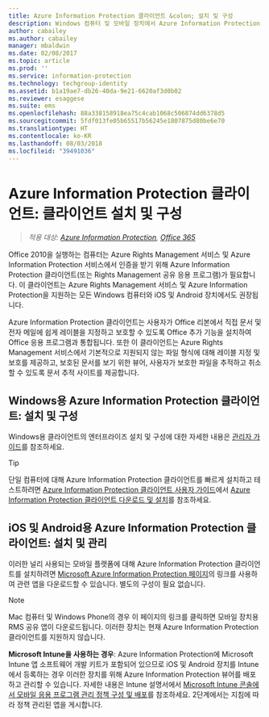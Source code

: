 ```yaml
---
title: Azure Information Protection 클라이언트 &colon; 설치 및 구성
description: Windows 컴퓨터 및 모바일 장치에서 Azure Information Protection 클라이언트를 배포하기 위한 관리자용 정보입니다.
author: cabailey
ms.author: cabailey
manager: mbaldwin
ms.date: 02/08/2017
ms.topic: article
ms.prod: ''
ms.service: information-protection
ms.technology: techgroup-identity
ms.assetid: b1a19ae7-db26-40da-9e21-6620af3d0b02
ms.reviewer: esaggese
ms.suite: ems
ms.openlocfilehash: 88a338158918ea75c4cab1068c506874dd6378d5
ms.sourcegitcommit: 5fdf013fe05b65517b56245e1807875d80be6e70
ms.translationtype: HT
ms.contentlocale: ko-KR
ms.lasthandoff: 08/03/2018
ms.locfileid: "39491036"
---
```

# <a name="azure-information-protection-client-installation-and-configuration-for-clients"></a>Azure Information Protection 클라이언트: 클라이언트 설치 및 구성

>*적용 대상: [Azure Information Protection](https://azure.microsoft.com/pricing/details/information-protection), [Office 365](http://download.microsoft.com/download/E/C/F/ECF42E71-4EC0-48FF-AA00-577AC14D5B5C/Azure_Information_Protection_licensing_datasheet_EN-US.pdf)*

Office 2010을 실행하는 컴퓨터는 Azure Rights Management 서비스 및 Azure Information Protection 서비스에서 인증을 받기 위해 Azure Information Protection 클라이언트(또는 Rights Management 공유 응용 프로그램)가 필요합니다. 이 클라이언트는 Azure Rights Management 서비스 및 Azure Information Protection을 지원하는 모든 Windows 컴퓨터와 iOS 및 Android 장치에서도 권장됩니다. 

Azure Information Protection 클라이언트는 사용자가 Office 리본에서 직접 문서 및 전자 메일에 쉽게 레이블을 지정하고 보호할 수 있도록 Office 추가 기능을 설치하여 Office 응용 프로그램과 통합됩니다. 또한 이 클라이언트는 Azure Rights Management 서비스에서 기본적으로 지원되지 않는 파일 형식에 대해 레이블 지정 및 보호를 제공하고, 보호된 문서를 보기 위한 뷰어, 사용자가 보호한 파일을 추적하고 취소할 수 있도록 문서 추적 사이트를 제공합니다.

## <a name="the-azure-information-protection-client-for-windows-installation-and-configuration"></a>Windows용 Azure Information Protection 클라이언트: 설치 및 구성
Windows용 클라이언트의 엔터프라이즈 설치 및 구성에 대한 자세한 내용은 [ 관리자 가이드](./rms-client/client-admin-guide.md)를 참조하세요.

> [!TIP]
> 단일 컴퓨터에 대해 Azure Information Protection 클라이언트를 빠르게 설치하고 테스트하려면 [Azure Information Protection 클라이언트 사용자 가이드](./rms-client/client-user-guide.md)에서 [Azure Information Protection 클라이언트 다운로드 및 설치](./rms-client/install-client-app.md)를 참조하세요.

## <a name="the-azure-information-protection-client-for-ios-and-android-installation-and-management"></a>iOS 및 Android용 Azure Information Protection 클라이언트: 설치 및 관리
이러한 널리 사용되는 모바일 플랫폼에 대해 Azure Information Protection 클라이언트를 설치하려면 [Microsoft Azure Information Protection 페이지](http://go.microsoft.com/fwlink/?LinkId=303970)의 링크를 사용하여 관련 앱을 다운로드할 수 있습니다. 별도의 구성이 필요 없습니다.

> [!NOTE]
> Mac 컴퓨터 및 Windows Phone의 경우 이 페이지의 링크를 클릭하면 모바일 장치용 RMS 공유 앱이 다운로드됩니다. 이러한 장치는 현재 Azure Information Protection 클라이언트를 지원하지 않습니다.

**Microsoft Intune을 사용하는 경우**: Azure Information Protection에 Microsoft Intune 앱 소프트웨어 개발 키트가 포함되어 있으므로 iOS 및 Android 장치를 Intune에서 등록하는 경우 이러한 장치를 위해 Azure Information Protection 뷰어를 배포하고 관리할 수 있습니다. 자세한 내용은 Intune 설명서에서 [Microsoft Intune 콘솔에서 모바일 응용 프로그램 관리 정책 구성 및 배포](/intune/deploy-use/configure-and-deploy-mobile-application-management-policies-in-the-microsoft-intune-console)를 참조하세요. 2단계에서는 지침에 따라 정책 관리된 앱을 게시합니다.



